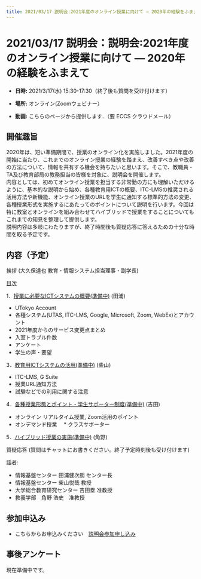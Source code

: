 ```yaml
---
title: 2021/03/17 説明会:2021年度のオンライン授業に向けて ― 2020年の経験をふまえて
---
```


# 2021/03/17  説明会：説明会:2021年度のオンライン授業に向けて ― 2020年の経験をふまえて

* **日時:** 2021/3/17(水) 15:30-17:30（終了後も質問を受け付けます）

* **場所:** オンライン(Zoomウェビナー）

* **動画:** こちらのページから提供します．（要 ECCS クラウドメール）


## 開催趣旨

2020年は、短い準備期間で、授業のオンライン化を実施しました。2021年度の開始に当たり、これまでのオンライン授業の経験を踏まえ、改善すべき点や改善の方法について、情報を共有する機会を持ちたいと思います。そこで、教職員・TA及び教育部局の教務担当の皆様を対象に、説明会を開催します。<br>
内容としては、初めてオンライン授業を担当する非常勤の方にも理解いただけるように、基本的な説明から始め、各種教育用ICTの概要、ITC-LMSの推奨される活用方法や新機能、オンライン授業のURLを学生に通知する標準的方法の変更、各種授業形式を実施するにあたってのポイントについて説明を行います。今回は特に教室とオンラインを組み合わせてハイブリッドで授業をすることについてもこれまでの知見を整理して提供します。<br>
説明内容は多岐にわたりますが、終了時間後も質疑応答に答えるための十分な時間を取る予定です。

## 内容（予定）

挨拶 (大久保達也 教育・情報システム担当理事・副学長)

<a href="slides/00-index.pdf">目次</a>
  
1．<a href="slides/#">授業に必要なICTシステムの概要(準備中)</a> (田浦) 
  * UTokyo Account
  * 各種システム(UTAS, ITC-LMS, Google, Microsoft, Zoom, WebEx)とアカウント
  * 2021年度からのサービス変更点まとめ
  * 入室トラブル件数
  * アンケート
  * 学生の声・要望

3．<a href="slides/#">教育用ICTシステムの活用(準備中)</a> (柴山)
  * ITC-LMS, G Suite
  * 授業URL通知方法
  * 試験などでの利用に関する注意

4．<a href="slides/#">各種授業形態とポイント・学生サポーター制度(準備中)</a> (吉田)
  * オンライン リアルタイム授業, Zoom活用のポイント
  * オンデマンド授業
　* クラスサポーター

5．<a href="slides/06-campus-wifi.pdf">ハイブリッド授業の実施(準備中)</a> (角野)

質疑応答 (質問はチャットにお書きください。終了予定時刻後も受け付けます)

話者:

* 情報基盤センター 田浦健次朗 センター長
* 情報基盤センター 柴山悦哉 教授
* 大学総合教育研究センター 吉田塁 准教授
* 教養学部　角野 浩史　准教授 

## 参加申込み

* こちらからお申込みください　[説明会参加申し込み](https://u-tokyo-ac-jp.zoom.us/webinar/register/2016142429185/WN_cHTxJz9TSrSsA3iSDcmWRQ)


## 事後アンケート

現在準備中です。


